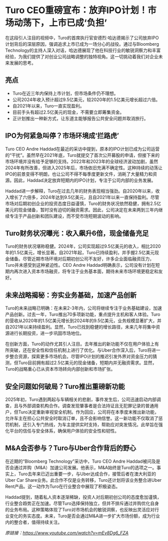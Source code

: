 # Turo CEO重磅宣布：放弃IPO计划！市场动荡下，上市已成‘负担’

在这段引人注目的视频中，Turo的首席执行官安德烈·哈达德揭示了公司放弃IPO计划背后的深层原因，强调追求上市已成为一场分心的战役。通过与Bloomberg Technology的主持人深入对话，哈达德展现了他在科技行业的敏锐洞察力和丰富经验，为我们提供了对创业公司战略调整的独特视角。这一切挑动着我们对企业未来发展的思考。

## 亮点
- Turo在近三年内保持上市计划，但市场条件仍不理想。
- 公司2024年收入预计超过9.5亿美元，较2020年的1.5亿美元增长超过六倍。
- 自2021年以来，Turo一直实现盈利。
- 目前手头有超过2.5亿美元的现金，不需要立即筹集资金。
- 正计划推出一种新方式，让东道主能够报告公共安全问题并取消旅行。

## IPO为何紧急叫停？市场环境成‘拦路虎’
Turo CEO Andre Haddad在最近的采访中提到，原本的IPO计划已成为公司运营的“干扰”。虽然早在2021年底，Turo就提交了首次公开募股的申请，但接下来的市场环境并没有给予足够的支持。2022年和2023年的全球经济波动加剧，虽然2024年有所改善，但进入2025年后，市场依旧充满不确定性。这种持续的动荡让IPO的前景变得不明朗，也让公司不得不每季度更新文件，消耗了大量精力和资源。因此，Haddad决定放弃短期内的IPO计划，专注于公司内部的业务发展。

Haddad进一步解释，Turo在过去几年的财务表现相当强劲。自2020年以来，收入增长了六倍多，2024年达到9.5亿美元，且自2021年以来一直保持盈利。尽管市场对后期初创企业的投资态度日益谨慎，Turo的财务状况依然稳健，拥有2.5亿美元的现金储备，暂时没有迫切的融资需求。因此，公司决定在未来两到三年内继续专注于产品创新和团队建设，而不受市场短期波动的影响。

## Turo财务状况曝光：收入飙升6倍，现金储备充足
Turo的财务状况堪称稳健。2024年，公司实现超过9.5亿美元的收入，相比2020年的1.5亿美元，增长显著。自2021年起，Turo已持续盈利，并手握2.5亿美元现金储备。尽管近期市场环境对后期初创公司不友好，许多企业面临融资压力，Turo并未感受到这种紧迫性。CEO Andre Haddad明确表示，公司没有计划在短期内再次进入资本市场融资，将专注于业务基本面，期待未来市场环境更稳定和友好。

## 未来战略揭秘：夯实业务基础，加速产品创新
Turo的未来战略已明确：在未来2-3年内，公司将继续专注于业务基础建设，加速产品创新。过去一年，Turo推出70多项新功能，重点提升主机和客人体验。Turo的营收从2020年的1.5亿美元增长到2024年的9.5亿美元，业务规模显著扩大，并自2021年以来持续盈利。显然，Turo已找到稳健的增长路径，未来几年将集中资源进行长期投资，进一步巩固市场地位。

在创新方面，Turo的动作尤其引人注目。去年推出的新功能不仅在用户体验上有所突破，还在安全性和信任机制上进行了优化。与Uber合作深入后，Turo将进一步整合资源，探索更多市场机会。尽管IPO计划的推迟引发外界对资金压力的猜测，但Turo目前拥有超过2.5亿美元的现金储备，短期内并无融资需求。显然，Turo的战略重心已从资本市场转向内部创新和市场扩张。

## 安全问题如何破局？Turo推出重磅新功能
2025年初，Turo遇到两起与车辆相关的悲剧，事件发生后，公司迅速启动内部调查，且与外部调查机构合作。调查发现肇事者是合法持证且无犯罪记录的普通用户，但Turo决定重新审视安全机制。作为回应，公司将在本季度末推出新功能，允许车主在担心公共安全时取消订单，且不会影响信誉。这一新功能不仅取消了惩罚机制，还引入专门热线，为车主提供实时支持，帮助应对突发情况。此举旨在强化平台的信任与安全体系，确保用户体验的安全性和韧性。

## M&A会否参与？Turo与Uber合作背后的野心
在近期的“Bloomberg Technology”采访中，Turo CEO Andre Haddad被问及是否会通过并购（M&A）加速公司发展。他表示，M&A始终是Turo的选项之一。事实上，Turo去年来已迈出重要一步，与Uber达成合作，接管后者在澳大利亚的Uber Car Share业务。此合作不仅是业务转移，Turo还计划将该业务整合进Uber Rent产品。这一动作为Turo在行业整合中展现了积极姿态。

Haddad提到，随着私人资本逐渐稀缺，投资人对后期初创公司的态度愈加谨慎，行业整合趋势正在加速。尽管Turo选择保持独立，但并不排斥通过并购优化自身的业务布局。这种策略体现了Turo对市场机会的敏锐洞察，也反映出灵活应对行业变化的务实态度。未来，Turo是否会通过M&A进一步扩大市场份额，成为行业内的整合者，值得持续关注。

_原链接：https://www.youtube.com/watch?v=mEv8Dg6_FZA_